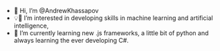 - 👋 Hi, I’m @AndrewKhassapov
- 💡🧠 I’m interested in developing skills in machine learning and artificial intelligence,
- 🌱 I’m currently learning new .js frameworks, a little bit of python and always learning the ever developing C#.

<!---
AndrewKhassapov/AndrewKhassapov is a ✨ special ✨ repository because its `README.md` (this file) appears on your GitHub profile.
You can click the Preview link to take a look at your changes.
--->
